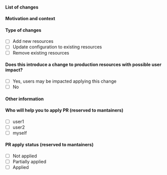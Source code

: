 <!--- Please always add a PR description as if nobody knows anything about the context these changes come from. -->
<!--- Even if we are all from our internal team, we may not be on the same page. -->
<!--- Write this PR as you were contributing to a public OSS project, where nobody knows you and you have to earn their trust. -->
<!--- This will improve our projects in the long run! Thanks. -->

#### List of changes

<!--- Describe your changes in detail -->

#### Motivation and context

<!--- Why is this change required? What problem does it solve? -->

#### Type of changes

- [ ] Add new resources
- [ ] Update configuration to existing resources
- [ ] Remove existing resources

#### Does this introduce a change to production resources with possible user impact?

- [ ] Yes, users may be impacted applying this change
- [ ] No

#### Other information

<!-- Any other information that is important to this PR such as screenshots of how the component looks before and after the change. -->

#### Who will help you to apply PR (reserved to mantainers)

<!--- Who will help you to apply this PR -->

- [ ] user1
- [ ] user2
- [ ] myself

#### PR apply status (reserved to mantainers)

<!--- PR apply status -->

- [ ] Not applied
- [ ] Partially applied
- [ ] Applied
